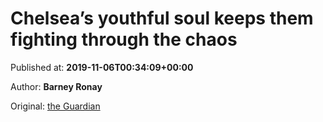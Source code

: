 
# Chelsea’s youthful soul keeps them fighting through the chaos

Published at: **2019-11-06T00:34:09+00:00**

Author: **Barney Ronay**

Original: [the Guardian](https://www.theguardian.com/football/2019/nov/06/chelsea-soul-youth-ajax-champions-league)



